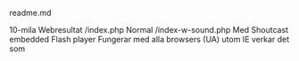 readme.md

10-mila Webresultat
/index.php	Normal
/index-w-sound.php Med Shoutcast embedded Flash player
					Fungerar med alla browsers (UA) utom IE verkar det som